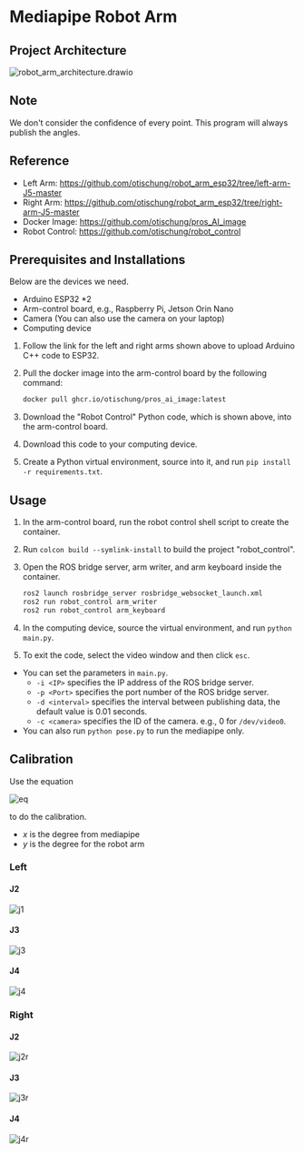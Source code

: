 # Mediapipe Robot Arm

## Project Architecture

![robot_arm_architecture.drawio](D:\workspace\screamlab\mediapipe_robot_arm\img\robot_arm_architecture.drawio.svg)



## Note

We don't consider the confidence of every point. This program will always publish the angles.



## Reference

- Left Arm: https://github.com/otischung/robot_arm_esp32/tree/left-arm-J5-master
- Right Arm: https://github.com/otischung/robot_arm_esp32/tree/right-arm-J5-master
- Docker Image: https://github.com/otischung/pros_AI_image
- Robot Control: https://github.com/otischung/robot_control



## Prerequisites and Installations

Below are the devices we need.

- Arduino ESP32 *2
- Arm-control board, e.g., Raspberry Pi, Jetson Orin Nano
- Camera (You can also use the camera on your laptop)
- Computing device



1. Follow the link for the left and right arms shown above to upload Arduino C++ code to ESP32.

2. Pull the docker image into the arm-control board by the following command:

   ```bash
   docker pull ghcr.io/otischung/pros_ai_image:latest
   ```

3. Download the "Robot Control" Python code, which is shown above, into the arm-control board.

4. Download this code to your computing device.

5. Create a Python virtual environment, source into it, and run `pip install -r requirements.txt`.



## Usage

1. In the arm-control board, run the robot control shell script to create the container.

2. Run `colcon build --symlink-install` to build the project "robot_control".

3. Open the ROS bridge server, arm writer, and arm keyboard inside the container.

   ```bash
   ros2 launch rosbridge_server rosbridge_websocket_launch.xml
   ros2 run robot_control arm_writer
   ros2 run robot_control arm_keyboard
   ```

4. In the computing device, source the virtual environment, and run `python main.py`.

5. To exit the code, select the video window and then click `esc`.



- You can set the parameters in `main.py`.
  - `-i <IP>` specifies the IP address of the ROS bridge server.
  - `-p <Port>` specifies the port number of the ROS bridge server.
  - `-d <interval>` specifies the interval between publishing data, the default value is 0.01 seconds.
  - `-c <camera>` specifies the ID of the camera. e.g., 0 for `/dev/video0`.
- You can also run `python pose.py` to run the mediapipe only.



## Calibration

Use the equation

![eq](https://latex.codecogs.com/svg.image?y=mx&plus;k)

to do the calibration.

- *x* is the degree from mediapipe
- *y* is the degree for the robot arm



### Left

#### J2

![j1](https://latex.codecogs.com/svg.image?%5Cbegin%7Bcases%7D0=0m&plus;k%5C%5C90=65m&plus;k%5Cend%7Bcases%7D%5CRightarrow%5Cbegin%7Bcases%7Dm=18/13%5C%5Ck=0%5Cend%7Bcases%7D)

#### J3

![j3](https://latex.codecogs.com/svg.image?%5Cbegin%7Bcases%7D45=30m&plus;k%5C%5C180=110m&plus;k%5Cend%7Bcases%7D%5CRightarrow%5Cbegin%7Bcases%7Dm=27/16%5C%5Ck=-45/8%5Cend%7Bcases%7D)

#### J4

![j4](https://latex.codecogs.com/svg.image?%5Cbegin%7Bcases%7D60=70m&plus;k%5C%5C180=150m&plus;k%5Cend%7Bcases%7D%5CRightarrow%5Cbegin%7Bcases%7Dm=3/2%5C%5Ck=-45%5Cend%7Bcases%7D)

### Right

#### J2

![j2r](https://latex.codecogs.com/svg.image?%5Cbegin%7Bcases%7D180=0m&plus;k%5C%5C80=65m&plus;k%5Cend%7Bcases%7D%5CRightarrow%5Cbegin%7Bcases%7Dm=-20/13%5C%5Ck=180%5Cend%7Bcases%7D)

#### J3

![j3r](https://latex.codecogs.com/svg.image?%5Cbegin%7Bcases%7D0=110m&plus;k%5C%5C135=30m&plus;k%5Cend%7Bcases%7D%5CRightarrow%5Cbegin%7Bcases%7Dm=-27/16%5C%5Ck=1485/8%5Cend%7Bcases%7D)

#### J4

![j4r](https://latex.codecogs.com/svg.image?%5Cbegin%7Bcases%7D120=85m&plus;k%5C%5C0=150m&plus;k%5Cend%7Bcases%7D%5CRightarrow%5Cbegin%7Bcases%7Dm=-24/13%5C%5Ck=3600/13%5Cend%7Bcases%7D)




